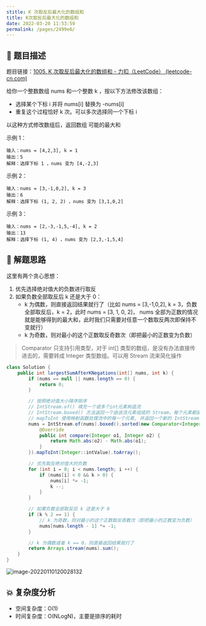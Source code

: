 ```yaml
---
stitle: K 次取反后最大化的数组和
title: K次取反后最大化的数组和
date: 2022-03-20 11:53:59
permalink: /pages/2499e6/
---
```


## 📃 题目描述

题目链接：[1005. K 次取反后最大化的数组和 - 力扣（LeetCode） (leetcode-cn.com)](https://leetcode-cn.com/problems/maximize-sum-of-array-after-k-negations/)

给你一个整数数组 nums 和一个整数 k ，按以下方法修改该数组：

- 选择某个下标 i 并将 nums[i] 替换为 -nums[i]
- 重复这个过程恰好 k 次。可以多次选择同一个下标 i

以这种方式修改数组后，返回数组 可能的最大和

示例 1：

```
输入：nums = [4,2,3], k = 1
输出：5
解释：选择下标 1 ，nums 变为 [4,-2,3]
```

示例 2：

```
输入：nums = [3,-1,0,2], k = 3
输出：6
解释：选择下标 (1, 2, 2) ，nums 变为 [3,1,0,2]
```

示例 3：

```
输入：nums = [2,-3,-1,5,-4], k = 2
输出：13
解释：选择下标 (1, 4) ，nums 变为 [2,3,-1,5,4]
```

## 🔔 解题思路

这里有两个贪心思想：

1. 优先选择绝对值大的负数进行取反
2. 如果负数全部取反后 k 还是大于 0：
   - k 为偶数，则直接返回结果就行了（比如 nums = [3,-1,0,2], k = 3，负数全部取反后，k = 2，此时 nums = [3, 1, 0, 2]， nums 全部为正数的情况就是能够得到的最大和，此时我们只需要对任意一个数取反两次即保持不变就行）
   - k 为奇数，则对最小的这个正数取反奇数次（即把最小的正数变为负数）



> Comparator<T> 只支持引用类型，对于 int[] 类型的数组，是没有办法直接传进去的，需要转成 Integer 类型数组。可以用 Stream 流来简化操作


```java
class Solution {
    public int largestSumAfterKNegations(int[] nums, int k) {
        if (nums == null || nums.length == 0) {
            return 0;
        }

        // 按照绝对值大小降序排序
        // IntStream.of() 填充一个或多个int元素构造流
        // IntStream.boxed() 方法返回一个由该流元素组成的 Stream，每个元素都装箱为一个 Integer
        // mapToInt 使用映射函数处理流中的每一个元素, 并返回一个新的 IntStream
        nums = IntStream.of(nums).boxed().sorted(new Comparator<Integer>() {
            @Override
            public int compare(Integer o1, Integer o2) {
                return Math.abs(o2) - Math.abs(o1);
            }
        }).mapToInt(Integer::intValue).toArray();

        // 优先取反绝对值大的负数
        for (int i = 0; i < nums.length; i ++) {
            if (nums[i] < 0 && k > 0) {
                nums[i] *= -1;
                k --;
            }
        }

        // 如果负数全部取反后 k 还是大于 0
        if (k % 2 == 1) {
            // k 为奇数，则对最小的这个正数取反奇数次（即把最小的正数变为负数）
            nums[nums.length - 1] *= -1;
        }

        // k 为偶数或者 k == 0，则直接返回结果就行了
        return Arrays.stream(nums).sum();
    }
}
```

![image-20220110120028132](https://gitee.com/veal98/images/raw/master/img/20220110120028.png)

## 💥 复杂度分析

- 空间复杂度：O(1)
- 时间复杂度：O(NLogN)，主要是排序的耗时

